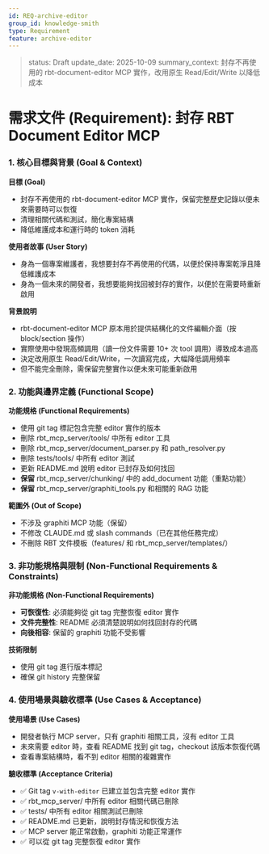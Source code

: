 ```yaml
---
id: REQ-archive-editor
group_id: knowledge-smith
type: Requirement
feature: archive-editor
---
```


<!-- info-section -->
> status: Draft
> update_date: 2025-10-09
> summary_context: 封存不再使用的 rbt-document-editor MCP 實作，改用原生 Read/Edit/Write 以降低成本

<!-- id: sec-root -->
# 需求文件 (Requirement): 封存 RBT Document Editor MCP

<!-- id: sec-goal-context -->
### 1. 核心目標與背景 (Goal & Context)

<!-- id: blk-goal, type: list -->
**目標 (Goal)**
  - 封存不再使用的 rbt-document-editor MCP 實作，保留完整歷史記錄以便未來需要時可以恢復
  - 清理相關代碼和測試，簡化專案結構
  - 降低維護成本和運行時的 token 消耗

<!-- id: blk-user-story, type: list -->
**使用者故事 (User Story)**
  - 身為一個專案維護者，我想要封存不再使用的代碼，以便於保持專案乾淨且降低維護成本
  - 身為一個未來的開發者，我想要能夠找回被封存的實作，以便於在需要時重新啟用

<!-- id: blk-context-desc, type: list -->
**背景說明**
  - rbt-document-editor MCP 原本用於提供結構化的文件編輯介面（按 block/section 操作）
  - 實際使用中發現高頻調用（讀一份文件需要 10+ 次 tool 調用）導致成本過高
  - 決定改用原生 Read/Edit/Write，一次讀寫完成，大幅降低調用頻率
  - 但不能完全刪除，需保留完整實作以便未來可能重新啟用

<!-- id: sec-functional-scope -->
### 2. 功能與邊界定義 (Functional Scope)

<!-- id: blk-func-req-list, type: list -->
**功能規格 (Functional Requirements)**
  - 使用 git tag 標記包含完整 editor 實作的版本
  - 刪除 rbt_mcp_server/tools/ 中所有 editor 工具
  - 刪除 rbt_mcp_server/document_parser.py 和 path_resolver.py
  - 刪除 tests/tools/ 中所有 editor 測試
  - 更新 README.md 說明 editor 已封存及如何找回
  - **保留** rbt_mcp_server/chunking/ 中的 add_document 功能（重點功能）
  - **保留** rbt_mcp_server/graphiti_tools.py 和相關的 RAG 功能

<!-- id: blk-out-of-scope-list, type: list -->
**範圍外 (Out of Scope)**
  - 不涉及 graphiti MCP 功能（保留）
  - 不修改 CLAUDE.md 或 slash commands（已在其他任務完成）
  - 不刪除 RBT 文件模板（features/ 和 rbt_mcp_server/templates/）

<!-- id: sec-non-functional -->
### 3. 非功能規格與限制 (Non-Functional Requirements & Constraints)

<!-- id: blk-non-func-req-list, type: list -->
**非功能規格 (Non-Functional Requirements)**
  - **可恢復性**: 必須能夠從 git tag 完整恢復 editor 實作
  - **文件完整性**: README 必須清楚說明如何找回封存的代碼
  - **向後相容**: 保留的 graphiti 功能不受影響

<!-- id: blk-tech-constraints-list, type: list -->
**技術限制**
  - 使用 git tag 進行版本標記
  - 確保 git history 完整保留

<!-- id: sec-use-cases -->
### 4. 使用場景與驗收標準 (Use Cases & Acceptance)

<!-- id: blk-use-cases-list, type: list -->
**使用場景 (Use Cases)**
  - 開發者執行 MCP server，只有 graphiti 相關工具，沒有 editor 工具
  - 未來需要 editor 時，查看 README 找到 git tag，checkout 該版本恢復代碼
  - 查看專案結構時，看不到 editor 相關的複雜實作

<!-- id: blk-acceptance-list, type: list -->
**驗收標準 (Acceptance Criteria)**
  - ✅ Git tag `v-with-editor` 已建立並包含完整 editor 實作
  - ✅ rbt_mcp_server/ 中所有 editor 相關代碼已刪除
  - ✅ tests/ 中所有 editor 相關測試已刪除
  - ✅ README.md 已更新，說明封存情況和恢復方法
  - ✅ MCP server 能正常啟動，graphiti 功能正常運作
  - ✅ 可以從 git tag 完整恢復 editor 實作
